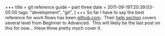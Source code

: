 +++
title = git reference guide – part three
date = 2011-09-19T20:39:03-05:00
tags:
  "development",
  "git",
]
+++
So far I have to say the best reference for work flows has been [github.com](http://github.com "GitHub").  Their [help section](http://help.github.com/ "GitHub Help Center") covers several level from Beginner to Advanced.  This will likely be the last post on this for now... these three pretty much cover it.

